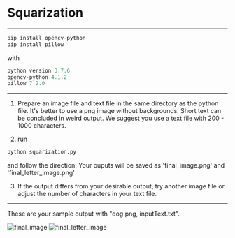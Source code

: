# Squarization


------------

``` python
pip install opencv-python
pip install pillow
```

with
``` python
python version 3.7.6
opencv-python 4.1.2
pillow 7.2.0
```
------------

1. Prepare an image file and text file in the same directory as the python file. It's better to use a png image without backgrounds. Short text can be concluded in weird output. We suggest you use a text file with 200 - 1000 characters.

2. run
``` python
python squarization.py
```
and follow the direction. Your ouputs will be saved as 'final_image.png' and 'final_letter_image.png'

3. If the output differs from your desirable output, try another image file or adjust the number of characters in your text file.


------------

These are your sample output with "dog.png, inputText.txt".

![final_image](https://user-images.githubusercontent.com/82352492/159387556-84ba8b6d-3189-4b9d-8926-1af8f7effd63.png)
![final_letter_image](https://user-images.githubusercontent.com/82352492/159387564-85b55d89-09e2-44f6-b0d7-bcc89b8b54dd.png)
